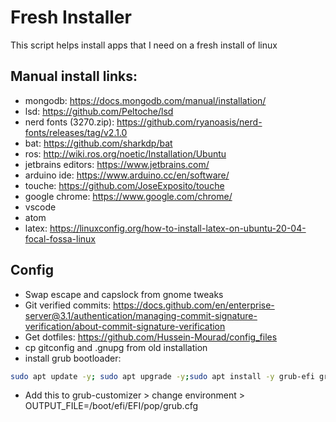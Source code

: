 # Fresh Installer 
This script helps install apps that I need on a fresh install of linux

## Manual install links:
- mongodb: https://docs.mongodb.com/manual/installation/
- lsd: https://github.com/Peltoche/lsd 
- nerd fonts (3270.zip): https://github.com/ryanoasis/nerd-fonts/releases/tag/v2.1.0
- bat: https://github.com/sharkdp/bat 
- ros: http://wiki.ros.org/noetic/Installation/Ubuntu
- jetbrains editors: https://www.jetbrains.com/
- arduino ide: https://www.arduino.cc/en/software/
- touche: https://github.com/JoseExposito/touche
- google chrome: https://www.google.com/chrome/
- vscode
- atom 
- latex: https://linuxconfig.org/how-to-install-latex-on-ubuntu-20-04-focal-fossa-linux


## Config
- Swap escape and capslock from gnome tweaks
- Git verified commits:  https://docs.github.com/en/enterprise-server@3.1/authentication/managing-commit-signature-verification/about-commit-signature-verification
- Get dotfiles: https://github.com/Hussein-Mourad/config_files
- cp gitconfig and .gnupg from old installation
- install grub bootloader:
```bash
sudo apt update -y; sudo apt upgrade -y;sudo apt install -y grub-efi grub2-common grub-customizer;sudo grub-install; sudo cp /boot/grub/x86_64-efi/grub.efi /boot/efi/EFI/pop/grubx64.efi;
```
- Add this to grub-customizer > change environment > OUTPUT_FILE=/boot/efi/EFI/pop/grub.cfg

